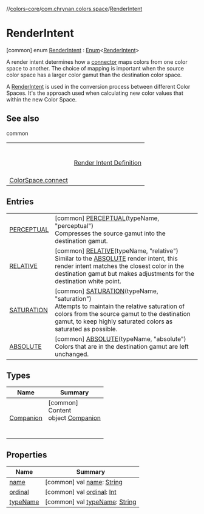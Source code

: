 //[colors-core](../../../index.md)/[com.chrynan.colors.space](../index.md)/[RenderIntent](index.md)



# RenderIntent  
 [common] enum [RenderIntent](index.md) : [Enum](https://kotlinlang.org/api/latest/jvm/stdlib/kotlin/-enum/index.html)<[RenderIntent](index.md)> 

A render intent determines how a [connector](../-connector/index.md) maps colors from one color space to another. The choice of mapping is important when the source color space has a larger color gamut than the destination color space.



A [RenderIntent](index.md) is used in the conversion process between different Color Spaces. It's the approach used when calculating new color values that within the new Color Space.

   


## See also  
  
common  
  
| | |
|---|---|
| <a name="com.chrynan.colors.space/RenderIntent///PointingToDeclaration/"></a>| <a name="com.chrynan.colors.space/RenderIntent///PointingToDeclaration/"></a><br><br>[Render Intent Definition](http://colorwiki.com/wiki/Rendering_Intent)<br><br>|
| <a name="com.chrynan.colors.space/RenderIntent///PointingToDeclaration/"></a>[ColorSpace.connect](../connect.md)| <a name="com.chrynan.colors.space/RenderIntent///PointingToDeclaration/"></a>|
  


## Entries  
  
| | |
|---|---|
| <a name="com.chrynan.colors.space/RenderIntent.PERCEPTUAL///PointingToDeclaration/"></a>[PERCEPTUAL](-p-e-r-c-e-p-t-u-a-l/index.md)| <a name="com.chrynan.colors.space/RenderIntent.PERCEPTUAL///PointingToDeclaration/"></a> [common] [PERCEPTUAL](-p-e-r-c-e-p-t-u-a-l/index.md)(typeName, "perceptual")  <br>Compresses the source gamut into the destination gamut.   <br>|
| <a name="com.chrynan.colors.space/RenderIntent.RELATIVE///PointingToDeclaration/"></a>[RELATIVE](-r-e-l-a-t-i-v-e/index.md)| <a name="com.chrynan.colors.space/RenderIntent.RELATIVE///PointingToDeclaration/"></a> [common] [RELATIVE](-r-e-l-a-t-i-v-e/index.md)(typeName, "relative")  <br>Similar to the [ABSOLUTE](-a-b-s-o-l-u-t-e/index.md) render intent, this render intent matches the closest color in the destination gamut but makes adjustments for the destination white point.   <br>|
| <a name="com.chrynan.colors.space/RenderIntent.SATURATION///PointingToDeclaration/"></a>[SATURATION](-s-a-t-u-r-a-t-i-o-n/index.md)| <a name="com.chrynan.colors.space/RenderIntent.SATURATION///PointingToDeclaration/"></a> [common] [SATURATION](-s-a-t-u-r-a-t-i-o-n/index.md)(typeName, "saturation")  <br>Attempts to maintain the relative saturation of colors from the source gamut to the destination gamut, to keep highly saturated colors as saturated as possible.   <br>|
| <a name="com.chrynan.colors.space/RenderIntent.ABSOLUTE///PointingToDeclaration/"></a>[ABSOLUTE](-a-b-s-o-l-u-t-e/index.md)| <a name="com.chrynan.colors.space/RenderIntent.ABSOLUTE///PointingToDeclaration/"></a> [common] [ABSOLUTE](-a-b-s-o-l-u-t-e/index.md)(typeName, "absolute")  <br>Colors that are in the destination gamut are left unchanged.   <br>|


## Types  
  
|  Name |  Summary | 
|---|---|
| <a name="com.chrynan.colors.space/RenderIntent.Companion///PointingToDeclaration/"></a>[Companion](-companion/index.md)| <a name="com.chrynan.colors.space/RenderIntent.Companion///PointingToDeclaration/"></a>[common]  <br>Content  <br>object [Companion](-companion/index.md)  <br><br><br>|


## Properties  
  
|  Name |  Summary | 
|---|---|
| <a name="com.chrynan.colors.space/RenderIntent/name/#/PointingToDeclaration/"></a>[name](index.md#%5Bcom.chrynan.colors.space%2FRenderIntent%2Fname%2F%23%2FPointingToDeclaration%2F%5D%2FProperties%2F-144979981)| <a name="com.chrynan.colors.space/RenderIntent/name/#/PointingToDeclaration/"></a> [common] val [name](index.md#%5Bcom.chrynan.colors.space%2FRenderIntent%2Fname%2F%23%2FPointingToDeclaration%2F%5D%2FProperties%2F-144979981): [String](https://kotlinlang.org/api/latest/jvm/stdlib/kotlin/-string/index.html)   <br>|
| <a name="com.chrynan.colors.space/RenderIntent/ordinal/#/PointingToDeclaration/"></a>[ordinal](index.md#%5Bcom.chrynan.colors.space%2FRenderIntent%2Fordinal%2F%23%2FPointingToDeclaration%2F%5D%2FProperties%2F-144979981)| <a name="com.chrynan.colors.space/RenderIntent/ordinal/#/PointingToDeclaration/"></a> [common] val [ordinal](index.md#%5Bcom.chrynan.colors.space%2FRenderIntent%2Fordinal%2F%23%2FPointingToDeclaration%2F%5D%2FProperties%2F-144979981): [Int](https://kotlinlang.org/api/latest/jvm/stdlib/kotlin/-int/index.html)   <br>|
| <a name="com.chrynan.colors.space/RenderIntent/typeName/#/PointingToDeclaration/"></a>[typeName](type-name.md)| <a name="com.chrynan.colors.space/RenderIntent/typeName/#/PointingToDeclaration/"></a> [common] val [typeName](type-name.md): [String](https://kotlinlang.org/api/latest/jvm/stdlib/kotlin/-string/index.html)   <br>|


